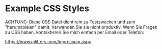 # Example CSS Styles

ACHTUNG:
Diese CSS Datei dient rein zu Testzwecken und zum "herumspielen" damit. Verwenden Sie sie nicht produktiv.
Wenn Sie Fragen zu CSS haben, kontaktieren Sie mich einfach per Email oder Telefon:

https://www.mlitters.com/Impressum.aspx
